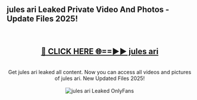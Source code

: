 <h2>jules ari Leaked Private Video And Photos - Update Files 2025!</h2>
<br>
<div align="center">
<h2><a href="https://top-ai-tools.click/QrbHav" rel="nofollow">🔴 CLICK HERE 🌐==►► jules ari</a></h2>
<br>
Get jules ari leaked all content. Now you can access all videos and pictures of jules ari. New Updated Files 2025!
<br>
<br>
<a href="https://top-ai-tools.click/QrbHav" rel="nofollow" data-target="animated-image.originalLink"><img src="https://i.ibb.co.com/WyWwxjT/player-gif2.gif" alt="jules ari Leaked  OnlyFans" style="max-width: 100%; display: inline-block;" data-target="animated-image.originalImage"></a>
</div>
<br>